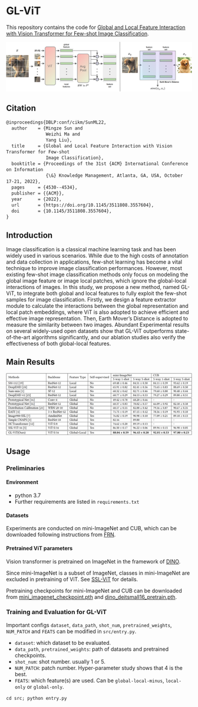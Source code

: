 # GL-ViT

This repository contains the code for [Global and Local Feature Interaction with Vision Transformer for Few-shot Image Classification](https://dl.acm.org/doi/10.1145/3511808.3557604).

![Method](res/method.png)

## Citation

```
@inproceedings{DBLP:conf/cikm/SunML22,
  author    = {Mingze Sun and
               Weizhi Ma and
               Yang Liu},
  title     = {Global and Local Feature Interaction with Vision Transformer for Few-shot
               Image Classification},
  booktitle = {Proceedings of the 31st {ACM} International Conference on Information
               {\&} Knowledge Management, Atlanta, GA, USA, October 17-21, 2022},
  pages     = {4530--4534},
  publisher = {{ACM}},
  year      = {2022},
  url       = {https://doi.org/10.1145/3511808.3557604},
  doi       = {10.1145/3511808.3557604},
}
```

## Introduction

Image classification is a classical machine learning task and has been widely used in various scenarios. While due to the high costs of annotation and data collection in applications, few-shot learning has become a vital technique to improve image classification performances. However, most existing few-shot image classification methods only focus on modeling the global image feature or image local patches, which ignore the global-local interactions of images. In this study, we propose a new method, named GL-ViT, to integrate both global and local features to fully exploit the few-shot samples for image classification. Firstly, we design a feature extractor module to calculate the interactions between the global representation and local patch embeddings, where ViT is also adopted to achieve efficient and effective image representation. Then, Earth Mover’s Distance is adopted to measure the similarity between two images. Abundant Experimental results on several widely-used open datasets show that GL-ViT outperforms state-of-the-art algorithms significantly, and our ablation studies also verify the effectiveness of both global-local features.

## Main Results

![Main Results](res/main_results.png)

## Usage

### Preliminaries

#### Environment

- python 3.7
- Further requirements are listed in `requirements.txt`

#### Datasets

Experiments are conducted on mini-ImageNet and CUB, which can be downloaded following instructions from [FRN](https://github.com/Tsingularity/FRN).

#### Pretrained ViT parameters

Vision transformer is pretrained on ImageNet in the framework of [DINO](https://doi.org/10.1109/ICCV48922.2021.00951).

Since mini-ImageNet is a subset of ImageNet, classes in mini-ImageNet are excluded in pretraining of ViT. See [SSL-ViT](https://github.com/AutoVision-cloud/SSL-ViT-lowlabel-highdata) for details.

Pretraining checkpoints for mini-ImageNet and CUB can be downloaded from [mini_imagenet_checkpoint.pth](https://drive.google.com/file/d/1kXdqIR15fYKANx97blXVm8Fbwiz-FTvF/view?usp=sharing) and [dino_deitsmall16_pretrain.pth](https://dl.fbaipublicfiles.com/dino/dino_deitsmall16_pretrain/dino_deitsmall16_pretrain.pth).

### Training and Evaluation for GL-ViT

Important configs `dataset`, `data_path`, `shot_num`, `pretrained_weights`, `NUM_PATCH` and `FEATS` can be modified in `src/entry.py`.

- `dataset`: which dataset to be evaluated.
- `data_path`, `pretrained_weights`: path of datasets and pretrained checkpoints.
- `shot_num`: shot number. usually 1 or 5.
- `NUM_PATCH`: patch number. Hyper-parameter study shows that 4 is the best.
- `FEATS`: which feature(s) are used. Can be `global-local-minus`, `local-only` or `global-only`.

```
cd src; python entry.py
```
